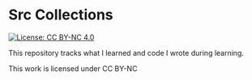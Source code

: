 # Src Collections
[![License: CC BY-NC 4.0](https://licensebuttons.net/l/by-nc/4.0/80x15.png)](https://creativecommons.org/licenses/by-nc/4.0/)

This repository tracks what I learned and code I wrote during learning.

This work is licensed under CC BY-NC
